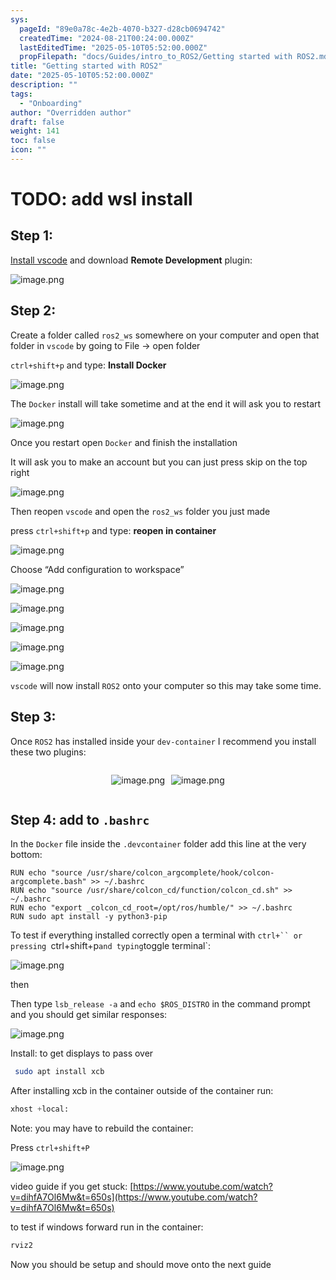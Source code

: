 ```yaml
---
sys:
  pageId: "89e0a78c-4e2b-4070-b327-d28cb0694742"
  createdTime: "2024-08-21T00:24:00.000Z"
  lastEditedTime: "2025-05-10T05:52:00.000Z"
  propFilepath: "docs/Guides/intro_to_ROS2/Getting started with ROS2.md"
title: "Getting started with ROS2"
date: "2025-05-10T05:52:00.000Z"
description: ""
tags:
  - "Onboarding"
author: "Overridden author"
draft: false
weight: 141
toc: false
icon: ""
---
```


# TODO: add wsl install

## Step 1:

[Install vscode](https://code.visualstudio.com/download) and download **Remote Development** plugin:

![image.png](https://prod-files-secure.s3.us-west-2.amazonaws.com/d518164a-d88e-44d1-a4ee-3adb3bd8bce0/efb52993-1881-4a40-b95e-6f020334f022/image.png?X-Amz-Algorithm=AWS4-HMAC-SHA256&X-Amz-Content-Sha256=UNSIGNED-PAYLOAD&X-Amz-Credential=ASIAZI2LB466V55J3QJM%2F20250511%2Fus-west-2%2Fs3%2Faws4_request&X-Amz-Date=20250511T170157Z&X-Amz-Expires=3600&X-Amz-Security-Token=IQoJb3JpZ2luX2VjEBkaCXVzLXdlc3QtMiJIMEYCIQDJLVm9%2BbZuuoGwjtuRhPsTekCGjUQrI%2FeNVOlwudZAUAIhAJmAeHwUdnoaEP6TkL2tMzB047NcTzXJ6Od9xvQT7o1KKogECML%2F%2F%2F%2F%2F%2F%2F%2F%2F%2FwEQABoMNjM3NDIzMTgzODA1IgwgvunysAC1PFq0oZUq3AP%2BScolsBJ0NWvbVNOy%2BzncwqsP3yDB4y5%2FkwFqWO2sPXFKcjAtFBaktjkiONJsDNonAK79GdQr054NdOHmIOzrGt1IcssdPqhTiCfiY3msZUed5Rc9%2F3kmWmtjrRNyZQp7GMs9ynkwrSOOK1eN%2BJYCBjRkbp2%2FstC3pkNN%2FhGuE8so9qNYDWNhzNBywpM9cri2x3L%2B8cGoorX4MwetRAmq6WJo00kuBNuxvAo0HDyBhOxM4m%2BTmrxCu22gGjQ2TsBi%2B2H0D7vmWfQdGOWUdYMwRYHX3X26cphzBme0GLpne59jQhZ61Fspw1bW1BPCjCQKRfxjZDyftINBRiBGdGsIVTQVtWXbHsVzZcKHosEcpgvQFCANdl2%2BG44OJJYuYeKIbmznSEaaM3QT46ObKwZU9PzRPZTvZFIdXC2JrIr%2FvWKyPYpvttCeQU%2BqHru9Ehy8sUWzhq09aXwD64m2pDFNV1jmSDeUI%2FomXDyCRM5Ki9OpjF5lt81t589zuSt%2BYReKr7MllFCUe30mgu%2FTZMfbnlHZzfjZLMbhlyQu1e5zj3ev2z2lMbVgYXuTSr3%2Bn8IRJxZ8sOF6HgWVQFc21UXx5eGu1ic8NnyGxs9i4ZhGPd9oDsYEyZD6v5ztAzCQoYPBBjqkAYC8uE5eMmhXVp8vrmuGe99L1odxNj%2BD8S2FpfFr4bjTdeglCtlY6k%2BJLOakvOLQgxIWIMWQfeRAdcBbFFQY99JiGgLsKkWXwKJrP3aLEtEVJ5zEoBFKnRWgKAx68%2FC1QJ3o2cXgWMeLm0xJTRmjYyQukNp%2BKCHIedxy3Ta0nx14%2BySHqpXH%2BO%2FnYEMCtqY%2F%2FYGctpcGodpxjkHkeHIa86cPIEs6&X-Amz-Signature=1e1499038e37f8d4a1bc32f302b181a32f337c1df50e28b1b341e15eb900a9bd&X-Amz-SignedHeaders=host&x-id=GetObject)

## Step 2:

Create a folder called `ros2_ws` somewhere on your computer and open that folder in `vscode` by going to File → open folder 

`ctrl+shift+p` and type: **Install Docker**

![image.png](https://prod-files-secure.s3.us-west-2.amazonaws.com/d518164a-d88e-44d1-a4ee-3adb3bd8bce0/2269dc0e-1cd5-47ff-bceb-c04ad9b2eab0/image.png?X-Amz-Algorithm=AWS4-HMAC-SHA256&X-Amz-Content-Sha256=UNSIGNED-PAYLOAD&X-Amz-Credential=ASIAZI2LB466V55J3QJM%2F20250511%2Fus-west-2%2Fs3%2Faws4_request&X-Amz-Date=20250511T170157Z&X-Amz-Expires=3600&X-Amz-Security-Token=IQoJb3JpZ2luX2VjEBkaCXVzLXdlc3QtMiJIMEYCIQDJLVm9%2BbZuuoGwjtuRhPsTekCGjUQrI%2FeNVOlwudZAUAIhAJmAeHwUdnoaEP6TkL2tMzB047NcTzXJ6Od9xvQT7o1KKogECML%2F%2F%2F%2F%2F%2F%2F%2F%2F%2FwEQABoMNjM3NDIzMTgzODA1IgwgvunysAC1PFq0oZUq3AP%2BScolsBJ0NWvbVNOy%2BzncwqsP3yDB4y5%2FkwFqWO2sPXFKcjAtFBaktjkiONJsDNonAK79GdQr054NdOHmIOzrGt1IcssdPqhTiCfiY3msZUed5Rc9%2F3kmWmtjrRNyZQp7GMs9ynkwrSOOK1eN%2BJYCBjRkbp2%2FstC3pkNN%2FhGuE8so9qNYDWNhzNBywpM9cri2x3L%2B8cGoorX4MwetRAmq6WJo00kuBNuxvAo0HDyBhOxM4m%2BTmrxCu22gGjQ2TsBi%2B2H0D7vmWfQdGOWUdYMwRYHX3X26cphzBme0GLpne59jQhZ61Fspw1bW1BPCjCQKRfxjZDyftINBRiBGdGsIVTQVtWXbHsVzZcKHosEcpgvQFCANdl2%2BG44OJJYuYeKIbmznSEaaM3QT46ObKwZU9PzRPZTvZFIdXC2JrIr%2FvWKyPYpvttCeQU%2BqHru9Ehy8sUWzhq09aXwD64m2pDFNV1jmSDeUI%2FomXDyCRM5Ki9OpjF5lt81t589zuSt%2BYReKr7MllFCUe30mgu%2FTZMfbnlHZzfjZLMbhlyQu1e5zj3ev2z2lMbVgYXuTSr3%2Bn8IRJxZ8sOF6HgWVQFc21UXx5eGu1ic8NnyGxs9i4ZhGPd9oDsYEyZD6v5ztAzCQoYPBBjqkAYC8uE5eMmhXVp8vrmuGe99L1odxNj%2BD8S2FpfFr4bjTdeglCtlY6k%2BJLOakvOLQgxIWIMWQfeRAdcBbFFQY99JiGgLsKkWXwKJrP3aLEtEVJ5zEoBFKnRWgKAx68%2FC1QJ3o2cXgWMeLm0xJTRmjYyQukNp%2BKCHIedxy3Ta0nx14%2BySHqpXH%2BO%2FnYEMCtqY%2F%2FYGctpcGodpxjkHkeHIa86cPIEs6&X-Amz-Signature=88945e47a7d96d2a815fff84129f202db4184dc7f72e3fa3b94baaa364fabb2d&X-Amz-SignedHeaders=host&x-id=GetObject)

The `Docker` install will take sometime and at the end it will ask you to restart

![image.png](https://prod-files-secure.s3.us-west-2.amazonaws.com/d518164a-d88e-44d1-a4ee-3adb3bd8bce0/ed233f78-be33-4b1f-b89c-9c346c0e961e/image.png?X-Amz-Algorithm=AWS4-HMAC-SHA256&X-Amz-Content-Sha256=UNSIGNED-PAYLOAD&X-Amz-Credential=ASIAZI2LB466V55J3QJM%2F20250511%2Fus-west-2%2Fs3%2Faws4_request&X-Amz-Date=20250511T170157Z&X-Amz-Expires=3600&X-Amz-Security-Token=IQoJb3JpZ2luX2VjEBkaCXVzLXdlc3QtMiJIMEYCIQDJLVm9%2BbZuuoGwjtuRhPsTekCGjUQrI%2FeNVOlwudZAUAIhAJmAeHwUdnoaEP6TkL2tMzB047NcTzXJ6Od9xvQT7o1KKogECML%2F%2F%2F%2F%2F%2F%2F%2F%2F%2FwEQABoMNjM3NDIzMTgzODA1IgwgvunysAC1PFq0oZUq3AP%2BScolsBJ0NWvbVNOy%2BzncwqsP3yDB4y5%2FkwFqWO2sPXFKcjAtFBaktjkiONJsDNonAK79GdQr054NdOHmIOzrGt1IcssdPqhTiCfiY3msZUed5Rc9%2F3kmWmtjrRNyZQp7GMs9ynkwrSOOK1eN%2BJYCBjRkbp2%2FstC3pkNN%2FhGuE8so9qNYDWNhzNBywpM9cri2x3L%2B8cGoorX4MwetRAmq6WJo00kuBNuxvAo0HDyBhOxM4m%2BTmrxCu22gGjQ2TsBi%2B2H0D7vmWfQdGOWUdYMwRYHX3X26cphzBme0GLpne59jQhZ61Fspw1bW1BPCjCQKRfxjZDyftINBRiBGdGsIVTQVtWXbHsVzZcKHosEcpgvQFCANdl2%2BG44OJJYuYeKIbmznSEaaM3QT46ObKwZU9PzRPZTvZFIdXC2JrIr%2FvWKyPYpvttCeQU%2BqHru9Ehy8sUWzhq09aXwD64m2pDFNV1jmSDeUI%2FomXDyCRM5Ki9OpjF5lt81t589zuSt%2BYReKr7MllFCUe30mgu%2FTZMfbnlHZzfjZLMbhlyQu1e5zj3ev2z2lMbVgYXuTSr3%2Bn8IRJxZ8sOF6HgWVQFc21UXx5eGu1ic8NnyGxs9i4ZhGPd9oDsYEyZD6v5ztAzCQoYPBBjqkAYC8uE5eMmhXVp8vrmuGe99L1odxNj%2BD8S2FpfFr4bjTdeglCtlY6k%2BJLOakvOLQgxIWIMWQfeRAdcBbFFQY99JiGgLsKkWXwKJrP3aLEtEVJ5zEoBFKnRWgKAx68%2FC1QJ3o2cXgWMeLm0xJTRmjYyQukNp%2BKCHIedxy3Ta0nx14%2BySHqpXH%2BO%2FnYEMCtqY%2F%2FYGctpcGodpxjkHkeHIa86cPIEs6&X-Amz-Signature=7e27e56442b3baa09dbb394bbe7d934c51ed0c608432d0ec94b68bf4f8d3b2d5&X-Amz-SignedHeaders=host&x-id=GetObject)

Once you restart open `Docker` and finish the installation

It will ask you to make an account but you can just press skip on the top right

![image.png](https://prod-files-secure.s3.us-west-2.amazonaws.com/d518164a-d88e-44d1-a4ee-3adb3bd8bce0/21010ad9-1659-4fd9-9f59-9932a09b2a3d/image.png?X-Amz-Algorithm=AWS4-HMAC-SHA256&X-Amz-Content-Sha256=UNSIGNED-PAYLOAD&X-Amz-Credential=ASIAZI2LB466V55J3QJM%2F20250511%2Fus-west-2%2Fs3%2Faws4_request&X-Amz-Date=20250511T170157Z&X-Amz-Expires=3600&X-Amz-Security-Token=IQoJb3JpZ2luX2VjEBkaCXVzLXdlc3QtMiJIMEYCIQDJLVm9%2BbZuuoGwjtuRhPsTekCGjUQrI%2FeNVOlwudZAUAIhAJmAeHwUdnoaEP6TkL2tMzB047NcTzXJ6Od9xvQT7o1KKogECML%2F%2F%2F%2F%2F%2F%2F%2F%2F%2FwEQABoMNjM3NDIzMTgzODA1IgwgvunysAC1PFq0oZUq3AP%2BScolsBJ0NWvbVNOy%2BzncwqsP3yDB4y5%2FkwFqWO2sPXFKcjAtFBaktjkiONJsDNonAK79GdQr054NdOHmIOzrGt1IcssdPqhTiCfiY3msZUed5Rc9%2F3kmWmtjrRNyZQp7GMs9ynkwrSOOK1eN%2BJYCBjRkbp2%2FstC3pkNN%2FhGuE8so9qNYDWNhzNBywpM9cri2x3L%2B8cGoorX4MwetRAmq6WJo00kuBNuxvAo0HDyBhOxM4m%2BTmrxCu22gGjQ2TsBi%2B2H0D7vmWfQdGOWUdYMwRYHX3X26cphzBme0GLpne59jQhZ61Fspw1bW1BPCjCQKRfxjZDyftINBRiBGdGsIVTQVtWXbHsVzZcKHosEcpgvQFCANdl2%2BG44OJJYuYeKIbmznSEaaM3QT46ObKwZU9PzRPZTvZFIdXC2JrIr%2FvWKyPYpvttCeQU%2BqHru9Ehy8sUWzhq09aXwD64m2pDFNV1jmSDeUI%2FomXDyCRM5Ki9OpjF5lt81t589zuSt%2BYReKr7MllFCUe30mgu%2FTZMfbnlHZzfjZLMbhlyQu1e5zj3ev2z2lMbVgYXuTSr3%2Bn8IRJxZ8sOF6HgWVQFc21UXx5eGu1ic8NnyGxs9i4ZhGPd9oDsYEyZD6v5ztAzCQoYPBBjqkAYC8uE5eMmhXVp8vrmuGe99L1odxNj%2BD8S2FpfFr4bjTdeglCtlY6k%2BJLOakvOLQgxIWIMWQfeRAdcBbFFQY99JiGgLsKkWXwKJrP3aLEtEVJ5zEoBFKnRWgKAx68%2FC1QJ3o2cXgWMeLm0xJTRmjYyQukNp%2BKCHIedxy3Ta0nx14%2BySHqpXH%2BO%2FnYEMCtqY%2F%2FYGctpcGodpxjkHkeHIa86cPIEs6&X-Amz-Signature=14ccdc5d845928d26d970ab662ce7b85486f36ada43fa660f08d7ccacfeefeed&X-Amz-SignedHeaders=host&x-id=GetObject)

Then reopen `vscode` and open the `ros2_ws` folder you just made

press `ctrl+shift+p` and type: **reopen in container**

![image.png](https://prod-files-secure.s3.us-west-2.amazonaws.com/d518164a-d88e-44d1-a4ee-3adb3bd8bce0/4e93b8c2-41ad-488c-8095-c74205196118/image.png?X-Amz-Algorithm=AWS4-HMAC-SHA256&X-Amz-Content-Sha256=UNSIGNED-PAYLOAD&X-Amz-Credential=ASIAZI2LB466V55J3QJM%2F20250511%2Fus-west-2%2Fs3%2Faws4_request&X-Amz-Date=20250511T170157Z&X-Amz-Expires=3600&X-Amz-Security-Token=IQoJb3JpZ2luX2VjEBkaCXVzLXdlc3QtMiJIMEYCIQDJLVm9%2BbZuuoGwjtuRhPsTekCGjUQrI%2FeNVOlwudZAUAIhAJmAeHwUdnoaEP6TkL2tMzB047NcTzXJ6Od9xvQT7o1KKogECML%2F%2F%2F%2F%2F%2F%2F%2F%2F%2FwEQABoMNjM3NDIzMTgzODA1IgwgvunysAC1PFq0oZUq3AP%2BScolsBJ0NWvbVNOy%2BzncwqsP3yDB4y5%2FkwFqWO2sPXFKcjAtFBaktjkiONJsDNonAK79GdQr054NdOHmIOzrGt1IcssdPqhTiCfiY3msZUed5Rc9%2F3kmWmtjrRNyZQp7GMs9ynkwrSOOK1eN%2BJYCBjRkbp2%2FstC3pkNN%2FhGuE8so9qNYDWNhzNBywpM9cri2x3L%2B8cGoorX4MwetRAmq6WJo00kuBNuxvAo0HDyBhOxM4m%2BTmrxCu22gGjQ2TsBi%2B2H0D7vmWfQdGOWUdYMwRYHX3X26cphzBme0GLpne59jQhZ61Fspw1bW1BPCjCQKRfxjZDyftINBRiBGdGsIVTQVtWXbHsVzZcKHosEcpgvQFCANdl2%2BG44OJJYuYeKIbmznSEaaM3QT46ObKwZU9PzRPZTvZFIdXC2JrIr%2FvWKyPYpvttCeQU%2BqHru9Ehy8sUWzhq09aXwD64m2pDFNV1jmSDeUI%2FomXDyCRM5Ki9OpjF5lt81t589zuSt%2BYReKr7MllFCUe30mgu%2FTZMfbnlHZzfjZLMbhlyQu1e5zj3ev2z2lMbVgYXuTSr3%2Bn8IRJxZ8sOF6HgWVQFc21UXx5eGu1ic8NnyGxs9i4ZhGPd9oDsYEyZD6v5ztAzCQoYPBBjqkAYC8uE5eMmhXVp8vrmuGe99L1odxNj%2BD8S2FpfFr4bjTdeglCtlY6k%2BJLOakvOLQgxIWIMWQfeRAdcBbFFQY99JiGgLsKkWXwKJrP3aLEtEVJ5zEoBFKnRWgKAx68%2FC1QJ3o2cXgWMeLm0xJTRmjYyQukNp%2BKCHIedxy3Ta0nx14%2BySHqpXH%2BO%2FnYEMCtqY%2F%2FYGctpcGodpxjkHkeHIa86cPIEs6&X-Amz-Signature=557e6268b912d34981e2077a991d474f970c926d51ea4eca3266b12f6c1efbdf&X-Amz-SignedHeaders=host&x-id=GetObject)

Choose “Add configuration to workspace”

![image.png](https://prod-files-secure.s3.us-west-2.amazonaws.com/d518164a-d88e-44d1-a4ee-3adb3bd8bce0/9560b282-5060-4989-ba37-97e7b2c22476/image.png?X-Amz-Algorithm=AWS4-HMAC-SHA256&X-Amz-Content-Sha256=UNSIGNED-PAYLOAD&X-Amz-Credential=ASIAZI2LB466V55J3QJM%2F20250511%2Fus-west-2%2Fs3%2Faws4_request&X-Amz-Date=20250511T170157Z&X-Amz-Expires=3600&X-Amz-Security-Token=IQoJb3JpZ2luX2VjEBkaCXVzLXdlc3QtMiJIMEYCIQDJLVm9%2BbZuuoGwjtuRhPsTekCGjUQrI%2FeNVOlwudZAUAIhAJmAeHwUdnoaEP6TkL2tMzB047NcTzXJ6Od9xvQT7o1KKogECML%2F%2F%2F%2F%2F%2F%2F%2F%2F%2FwEQABoMNjM3NDIzMTgzODA1IgwgvunysAC1PFq0oZUq3AP%2BScolsBJ0NWvbVNOy%2BzncwqsP3yDB4y5%2FkwFqWO2sPXFKcjAtFBaktjkiONJsDNonAK79GdQr054NdOHmIOzrGt1IcssdPqhTiCfiY3msZUed5Rc9%2F3kmWmtjrRNyZQp7GMs9ynkwrSOOK1eN%2BJYCBjRkbp2%2FstC3pkNN%2FhGuE8so9qNYDWNhzNBywpM9cri2x3L%2B8cGoorX4MwetRAmq6WJo00kuBNuxvAo0HDyBhOxM4m%2BTmrxCu22gGjQ2TsBi%2B2H0D7vmWfQdGOWUdYMwRYHX3X26cphzBme0GLpne59jQhZ61Fspw1bW1BPCjCQKRfxjZDyftINBRiBGdGsIVTQVtWXbHsVzZcKHosEcpgvQFCANdl2%2BG44OJJYuYeKIbmznSEaaM3QT46ObKwZU9PzRPZTvZFIdXC2JrIr%2FvWKyPYpvttCeQU%2BqHru9Ehy8sUWzhq09aXwD64m2pDFNV1jmSDeUI%2FomXDyCRM5Ki9OpjF5lt81t589zuSt%2BYReKr7MllFCUe30mgu%2FTZMfbnlHZzfjZLMbhlyQu1e5zj3ev2z2lMbVgYXuTSr3%2Bn8IRJxZ8sOF6HgWVQFc21UXx5eGu1ic8NnyGxs9i4ZhGPd9oDsYEyZD6v5ztAzCQoYPBBjqkAYC8uE5eMmhXVp8vrmuGe99L1odxNj%2BD8S2FpfFr4bjTdeglCtlY6k%2BJLOakvOLQgxIWIMWQfeRAdcBbFFQY99JiGgLsKkWXwKJrP3aLEtEVJ5zEoBFKnRWgKAx68%2FC1QJ3o2cXgWMeLm0xJTRmjYyQukNp%2BKCHIedxy3Ta0nx14%2BySHqpXH%2BO%2FnYEMCtqY%2F%2FYGctpcGodpxjkHkeHIa86cPIEs6&X-Amz-Signature=16fa42be731ba9a05de1d30e4eec640a0bdfd613cdbeb5ce8a0ed9744636b6af&X-Amz-SignedHeaders=host&x-id=GetObject)

![image.png](https://prod-files-secure.s3.us-west-2.amazonaws.com/d518164a-d88e-44d1-a4ee-3adb3bd8bce0/2ee63f81-886b-48e8-a553-dc6e5eac99e4/image.png?X-Amz-Algorithm=AWS4-HMAC-SHA256&X-Amz-Content-Sha256=UNSIGNED-PAYLOAD&X-Amz-Credential=ASIAZI2LB466V55J3QJM%2F20250511%2Fus-west-2%2Fs3%2Faws4_request&X-Amz-Date=20250511T170157Z&X-Amz-Expires=3600&X-Amz-Security-Token=IQoJb3JpZ2luX2VjEBkaCXVzLXdlc3QtMiJIMEYCIQDJLVm9%2BbZuuoGwjtuRhPsTekCGjUQrI%2FeNVOlwudZAUAIhAJmAeHwUdnoaEP6TkL2tMzB047NcTzXJ6Od9xvQT7o1KKogECML%2F%2F%2F%2F%2F%2F%2F%2F%2F%2FwEQABoMNjM3NDIzMTgzODA1IgwgvunysAC1PFq0oZUq3AP%2BScolsBJ0NWvbVNOy%2BzncwqsP3yDB4y5%2FkwFqWO2sPXFKcjAtFBaktjkiONJsDNonAK79GdQr054NdOHmIOzrGt1IcssdPqhTiCfiY3msZUed5Rc9%2F3kmWmtjrRNyZQp7GMs9ynkwrSOOK1eN%2BJYCBjRkbp2%2FstC3pkNN%2FhGuE8so9qNYDWNhzNBywpM9cri2x3L%2B8cGoorX4MwetRAmq6WJo00kuBNuxvAo0HDyBhOxM4m%2BTmrxCu22gGjQ2TsBi%2B2H0D7vmWfQdGOWUdYMwRYHX3X26cphzBme0GLpne59jQhZ61Fspw1bW1BPCjCQKRfxjZDyftINBRiBGdGsIVTQVtWXbHsVzZcKHosEcpgvQFCANdl2%2BG44OJJYuYeKIbmznSEaaM3QT46ObKwZU9PzRPZTvZFIdXC2JrIr%2FvWKyPYpvttCeQU%2BqHru9Ehy8sUWzhq09aXwD64m2pDFNV1jmSDeUI%2FomXDyCRM5Ki9OpjF5lt81t589zuSt%2BYReKr7MllFCUe30mgu%2FTZMfbnlHZzfjZLMbhlyQu1e5zj3ev2z2lMbVgYXuTSr3%2Bn8IRJxZ8sOF6HgWVQFc21UXx5eGu1ic8NnyGxs9i4ZhGPd9oDsYEyZD6v5ztAzCQoYPBBjqkAYC8uE5eMmhXVp8vrmuGe99L1odxNj%2BD8S2FpfFr4bjTdeglCtlY6k%2BJLOakvOLQgxIWIMWQfeRAdcBbFFQY99JiGgLsKkWXwKJrP3aLEtEVJ5zEoBFKnRWgKAx68%2FC1QJ3o2cXgWMeLm0xJTRmjYyQukNp%2BKCHIedxy3Ta0nx14%2BySHqpXH%2BO%2FnYEMCtqY%2F%2FYGctpcGodpxjkHkeHIa86cPIEs6&X-Amz-Signature=5db6ff4dab4b201238a00515fcf3266f4ceb1518af25d5d4fda06778095723eb&X-Amz-SignedHeaders=host&x-id=GetObject)

![image.png](https://prod-files-secure.s3.us-west-2.amazonaws.com/d518164a-d88e-44d1-a4ee-3adb3bd8bce0/ae1580b2-b048-407e-aed9-b584224a7a04/image.png?X-Amz-Algorithm=AWS4-HMAC-SHA256&X-Amz-Content-Sha256=UNSIGNED-PAYLOAD&X-Amz-Credential=ASIAZI2LB466V55J3QJM%2F20250511%2Fus-west-2%2Fs3%2Faws4_request&X-Amz-Date=20250511T170157Z&X-Amz-Expires=3600&X-Amz-Security-Token=IQoJb3JpZ2luX2VjEBkaCXVzLXdlc3QtMiJIMEYCIQDJLVm9%2BbZuuoGwjtuRhPsTekCGjUQrI%2FeNVOlwudZAUAIhAJmAeHwUdnoaEP6TkL2tMzB047NcTzXJ6Od9xvQT7o1KKogECML%2F%2F%2F%2F%2F%2F%2F%2F%2F%2FwEQABoMNjM3NDIzMTgzODA1IgwgvunysAC1PFq0oZUq3AP%2BScolsBJ0NWvbVNOy%2BzncwqsP3yDB4y5%2FkwFqWO2sPXFKcjAtFBaktjkiONJsDNonAK79GdQr054NdOHmIOzrGt1IcssdPqhTiCfiY3msZUed5Rc9%2F3kmWmtjrRNyZQp7GMs9ynkwrSOOK1eN%2BJYCBjRkbp2%2FstC3pkNN%2FhGuE8so9qNYDWNhzNBywpM9cri2x3L%2B8cGoorX4MwetRAmq6WJo00kuBNuxvAo0HDyBhOxM4m%2BTmrxCu22gGjQ2TsBi%2B2H0D7vmWfQdGOWUdYMwRYHX3X26cphzBme0GLpne59jQhZ61Fspw1bW1BPCjCQKRfxjZDyftINBRiBGdGsIVTQVtWXbHsVzZcKHosEcpgvQFCANdl2%2BG44OJJYuYeKIbmznSEaaM3QT46ObKwZU9PzRPZTvZFIdXC2JrIr%2FvWKyPYpvttCeQU%2BqHru9Ehy8sUWzhq09aXwD64m2pDFNV1jmSDeUI%2FomXDyCRM5Ki9OpjF5lt81t589zuSt%2BYReKr7MllFCUe30mgu%2FTZMfbnlHZzfjZLMbhlyQu1e5zj3ev2z2lMbVgYXuTSr3%2Bn8IRJxZ8sOF6HgWVQFc21UXx5eGu1ic8NnyGxs9i4ZhGPd9oDsYEyZD6v5ztAzCQoYPBBjqkAYC8uE5eMmhXVp8vrmuGe99L1odxNj%2BD8S2FpfFr4bjTdeglCtlY6k%2BJLOakvOLQgxIWIMWQfeRAdcBbFFQY99JiGgLsKkWXwKJrP3aLEtEVJ5zEoBFKnRWgKAx68%2FC1QJ3o2cXgWMeLm0xJTRmjYyQukNp%2BKCHIedxy3Ta0nx14%2BySHqpXH%2BO%2FnYEMCtqY%2F%2FYGctpcGodpxjkHkeHIa86cPIEs6&X-Amz-Signature=51ba3190e90fe6b84781cca7db6756428844e892ffa46a5c4b4924733350c92f&X-Amz-SignedHeaders=host&x-id=GetObject)

![image.png](https://prod-files-secure.s3.us-west-2.amazonaws.com/d518164a-d88e-44d1-a4ee-3adb3bd8bce0/53255b28-f75e-430f-b9e3-c0ac8577e42b/image.png?X-Amz-Algorithm=AWS4-HMAC-SHA256&X-Amz-Content-Sha256=UNSIGNED-PAYLOAD&X-Amz-Credential=ASIAZI2LB466V55J3QJM%2F20250511%2Fus-west-2%2Fs3%2Faws4_request&X-Amz-Date=20250511T170157Z&X-Amz-Expires=3600&X-Amz-Security-Token=IQoJb3JpZ2luX2VjEBkaCXVzLXdlc3QtMiJIMEYCIQDJLVm9%2BbZuuoGwjtuRhPsTekCGjUQrI%2FeNVOlwudZAUAIhAJmAeHwUdnoaEP6TkL2tMzB047NcTzXJ6Od9xvQT7o1KKogECML%2F%2F%2F%2F%2F%2F%2F%2F%2F%2FwEQABoMNjM3NDIzMTgzODA1IgwgvunysAC1PFq0oZUq3AP%2BScolsBJ0NWvbVNOy%2BzncwqsP3yDB4y5%2FkwFqWO2sPXFKcjAtFBaktjkiONJsDNonAK79GdQr054NdOHmIOzrGt1IcssdPqhTiCfiY3msZUed5Rc9%2F3kmWmtjrRNyZQp7GMs9ynkwrSOOK1eN%2BJYCBjRkbp2%2FstC3pkNN%2FhGuE8so9qNYDWNhzNBywpM9cri2x3L%2B8cGoorX4MwetRAmq6WJo00kuBNuxvAo0HDyBhOxM4m%2BTmrxCu22gGjQ2TsBi%2B2H0D7vmWfQdGOWUdYMwRYHX3X26cphzBme0GLpne59jQhZ61Fspw1bW1BPCjCQKRfxjZDyftINBRiBGdGsIVTQVtWXbHsVzZcKHosEcpgvQFCANdl2%2BG44OJJYuYeKIbmznSEaaM3QT46ObKwZU9PzRPZTvZFIdXC2JrIr%2FvWKyPYpvttCeQU%2BqHru9Ehy8sUWzhq09aXwD64m2pDFNV1jmSDeUI%2FomXDyCRM5Ki9OpjF5lt81t589zuSt%2BYReKr7MllFCUe30mgu%2FTZMfbnlHZzfjZLMbhlyQu1e5zj3ev2z2lMbVgYXuTSr3%2Bn8IRJxZ8sOF6HgWVQFc21UXx5eGu1ic8NnyGxs9i4ZhGPd9oDsYEyZD6v5ztAzCQoYPBBjqkAYC8uE5eMmhXVp8vrmuGe99L1odxNj%2BD8S2FpfFr4bjTdeglCtlY6k%2BJLOakvOLQgxIWIMWQfeRAdcBbFFQY99JiGgLsKkWXwKJrP3aLEtEVJ5zEoBFKnRWgKAx68%2FC1QJ3o2cXgWMeLm0xJTRmjYyQukNp%2BKCHIedxy3Ta0nx14%2BySHqpXH%2BO%2FnYEMCtqY%2F%2FYGctpcGodpxjkHkeHIa86cPIEs6&X-Amz-Signature=f4a7d6d08776fa62f8c3ead119430634a29e1f46b70287b5d29a5243293988bd&X-Amz-SignedHeaders=host&x-id=GetObject)

![image.png](https://prod-files-secure.s3.us-west-2.amazonaws.com/d518164a-d88e-44d1-a4ee-3adb3bd8bce0/7c562767-5af9-4ffb-97d1-327bcdf4ee00/image.png?X-Amz-Algorithm=AWS4-HMAC-SHA256&X-Amz-Content-Sha256=UNSIGNED-PAYLOAD&X-Amz-Credential=ASIAZI2LB466V55J3QJM%2F20250511%2Fus-west-2%2Fs3%2Faws4_request&X-Amz-Date=20250511T170157Z&X-Amz-Expires=3600&X-Amz-Security-Token=IQoJb3JpZ2luX2VjEBkaCXVzLXdlc3QtMiJIMEYCIQDJLVm9%2BbZuuoGwjtuRhPsTekCGjUQrI%2FeNVOlwudZAUAIhAJmAeHwUdnoaEP6TkL2tMzB047NcTzXJ6Od9xvQT7o1KKogECML%2F%2F%2F%2F%2F%2F%2F%2F%2F%2FwEQABoMNjM3NDIzMTgzODA1IgwgvunysAC1PFq0oZUq3AP%2BScolsBJ0NWvbVNOy%2BzncwqsP3yDB4y5%2FkwFqWO2sPXFKcjAtFBaktjkiONJsDNonAK79GdQr054NdOHmIOzrGt1IcssdPqhTiCfiY3msZUed5Rc9%2F3kmWmtjrRNyZQp7GMs9ynkwrSOOK1eN%2BJYCBjRkbp2%2FstC3pkNN%2FhGuE8so9qNYDWNhzNBywpM9cri2x3L%2B8cGoorX4MwetRAmq6WJo00kuBNuxvAo0HDyBhOxM4m%2BTmrxCu22gGjQ2TsBi%2B2H0D7vmWfQdGOWUdYMwRYHX3X26cphzBme0GLpne59jQhZ61Fspw1bW1BPCjCQKRfxjZDyftINBRiBGdGsIVTQVtWXbHsVzZcKHosEcpgvQFCANdl2%2BG44OJJYuYeKIbmznSEaaM3QT46ObKwZU9PzRPZTvZFIdXC2JrIr%2FvWKyPYpvttCeQU%2BqHru9Ehy8sUWzhq09aXwD64m2pDFNV1jmSDeUI%2FomXDyCRM5Ki9OpjF5lt81t589zuSt%2BYReKr7MllFCUe30mgu%2FTZMfbnlHZzfjZLMbhlyQu1e5zj3ev2z2lMbVgYXuTSr3%2Bn8IRJxZ8sOF6HgWVQFc21UXx5eGu1ic8NnyGxs9i4ZhGPd9oDsYEyZD6v5ztAzCQoYPBBjqkAYC8uE5eMmhXVp8vrmuGe99L1odxNj%2BD8S2FpfFr4bjTdeglCtlY6k%2BJLOakvOLQgxIWIMWQfeRAdcBbFFQY99JiGgLsKkWXwKJrP3aLEtEVJ5zEoBFKnRWgKAx68%2FC1QJ3o2cXgWMeLm0xJTRmjYyQukNp%2BKCHIedxy3Ta0nx14%2BySHqpXH%2BO%2FnYEMCtqY%2F%2FYGctpcGodpxjkHkeHIa86cPIEs6&X-Amz-Signature=356755bc5e52a14eb9a2bba1b7974b3d3db08b03057ab2bc54c72d75b7e4eafa&X-Amz-SignedHeaders=host&x-id=GetObject)

`vscode` will now install `ROS2` onto your computer so this may take some time.

## Step 3:

Once `ROS2` has installed inside your `dev-container` I recommend you install these two plugins:

<div style="display: flex;flex-direction: row; column-gap:10px; max-width: 630px;justify-content: center;">
<div>

![image.png](https://prod-files-secure.s3.us-west-2.amazonaws.com/d518164a-d88e-44d1-a4ee-3adb3bd8bce0/3fc3d550-5a54-4ba1-ba6b-faa01cdb7369/image.png?X-Amz-Algorithm=AWS4-HMAC-SHA256&X-Amz-Content-Sha256=UNSIGNED-PAYLOAD&X-Amz-Credential=ASIAZI2LB466SRWWRDPP%2F20250511%2Fus-west-2%2Fs3%2Faws4_request&X-Amz-Date=20250511T170205Z&X-Amz-Expires=3600&X-Amz-Security-Token=IQoJb3JpZ2luX2VjEBkaCXVzLXdlc3QtMiJHMEUCIQC%2Bre1Ubda8ZWLIGxI1HUJ5LIFY3BhS4axC1Xng5YwxYQIgReBIagg174XpyZ9EtuZgZl25v0mnCzwQyIIHB7uklgoqiAQIwv%2F%2F%2F%2F%2F%2F%2F%2F%2F%2FARAAGgw2Mzc0MjMxODM4MDUiDFopJsn5%2FDsLvu%2B%2FbyrcA2IKgZCcI7txNFxoRYONprAWzHXMADgIHgtM9poPUMm6Bh43ylJfzuLECNIjPaK2fxjeE8%2FS5iLxNcbyCsRTpC4CcfAPAAE1MjdTcxWEhYKVc8B%2F35myGcZdehDnAqKZMDEIO%2FsnGjOtpZ60UJa3m35bLuvJ9qbLxwXGkM5%2Fb17bUgTfEPAo%2BcdZz3836HNp0wjHS6GY0jkS1C%2BayAqe5o4aF8RLgk4LlApRSa%2FVR0omw%2B4zp%2BJVflNn40ZCZnCi7QVtv5hhAPpZ3EoxjZ6CD179jPoWeXkw6Qq%2FjZV8vfUGxWw9BIj%2F8xzdDc92nhEVKQeJZaBqMflhpI4sOl%2F0LPfm8T%2BicxIyQ%2B9Z5tHTXPoEtI4KawPHQYLII8AXAhquBdwm56WshZm%2FsqipsNBqZGU%2Fnn9RSRb%2FMWtQIn4ZK5uAcjQWyfrh4JQekhisYDuer4y%2FLqYBZykVCxy1%2BHxdaKbfTcndNdtLMVW%2B642rIOXMZ9ifJp0uWM75RmOtbnWG2tMNPBgFAkly9BtX8E%2FhQo4pfpjieI7EkZrmPk3OCqUJCXBivfPrK9dRGL2zfikuBIhsrIFIB1QVQfCxtKKoiX%2FtMuONW6ic2oVcTZ4eiDACx1PjnxiIxIvh22oSMPGhg8EGOqUBOuIIw7ULw7c7crUAzrc1TPFaw7ax9P%2FLmjw2ftAeHtKx1H8hqeYe8rnee1jpClgz%2FM9jFAWVVtqUFF5toiK8yfzF9WypFC6D8bHBm5z%2B7g%2FVDOcvTIe%2BD17ZGPiv2MpkGuWbXkLKXu1Gvb1vpK8T2%2BQ2mRAoZ8%2FOsvDjIXed%2F2pqCMYk28APccRt96kba76DKF9uau7D%2FhuOM22mbUAU9pRkylFG&X-Amz-Signature=b5f795a9b00ba8bcf03e5e418d6dad2093e22d3d9f5e0e706dcff1a271b62886&X-Amz-SignedHeaders=host&x-id=GetObject)

</div>
<div>

![image.png](https://prod-files-secure.s3.us-west-2.amazonaws.com/d518164a-d88e-44d1-a4ee-3adb3bd8bce0/d994cc66-13c2-4093-a5a3-f84cf4601a82/image.png?X-Amz-Algorithm=AWS4-HMAC-SHA256&X-Amz-Content-Sha256=UNSIGNED-PAYLOAD&X-Amz-Credential=ASIAZI2LB466XL6IHV3N%2F20250511%2Fus-west-2%2Fs3%2Faws4_request&X-Amz-Date=20250511T170206Z&X-Amz-Expires=3600&X-Amz-Security-Token=IQoJb3JpZ2luX2VjEBkaCXVzLXdlc3QtMiJHMEUCIQD%2FiNYHYAx2C2irGZAfKwLfy%2F98oPwasYdd5SKRTsZyAwIgUP1aGBv0xiPHOoXC7OuY22MHI0muuKoe89rgv3nTN3MqiAQIwv%2F%2F%2F%2F%2F%2F%2F%2F%2F%2FARAAGgw2Mzc0MjMxODM4MDUiDAvzR4xqE3AyYb6IaCrcAzjZd8zjCuGmNxjU0sjxE8XNerang217JSbQvSAdj22KRZ8rrhQfiT6LWU5w56WpRWJ9a9CCveqMBe1slC7MDBG%2BEuKJQrcq7B3QdZJWKm4IXFIRH%2BoyfcaM5Ws8VdsB%2BiqXpM5hxj3RHdMwC5b21TL78S1KED7gAmo00KqARmecNWtEdZCYDf2WwuYwDaTXT6zhJdzXwpgK7Hog2RZfYBHwiaT2b3XDuMvIjP7Uw5nsa1MycM2mfP183KBHpnQEEXSfLH0vyFFYFbmNLKQTVYI9Mb3fcTEjweT12WTwDBB6K5d3GMnwGzEz3tfQvgKf1wiMLgfRiS%2FHUgMP4D39LIU2Prmn97uDOIT12CydOFC2pGNT7mafOpoNCxw71CY04uV8glogAHgoQMCu3h7sYP6bzcIOl14U4i6uSo05jPMylifwFgHIZvOtxNzwjnyCMszJT3bOEXDE8hOfyk0XLmg64fJpCupl6hV1voY9nwQt10ldvGuXgYYGcq9ck%2B6AXTsTsU9RlwVGcqfavXBP%2FwlWGaU%2FyVIbvQwLqxxzpJPgn89iJkdcVFfYVLGtoDE2GFgS%2FqENcPV9tEd%2B7LGWtbG1jlPX44dKtcCXdry3KHlaaWLCAVCOuW9%2B8tLEMJuhg8EGOqUBmpKeNeeC2cSt8hXfbEc8ygxfIBE07PLMyCcw%2FhUFXc91F3nYQwQXMo1gXUSgJIBVNadNDEgRbAhI16AChTbVniIB21k%2BOs%2FvbJ04EymueAbjGkDw0Dt%2Fj3OjTjTUMwzjOLv6xeRXFsm9RTiFzyF1ToAiHwPjC1w5wwTYtngMDg%2FVdJxAaLCwQWhjocqv9CXUOH4jp%2BG56E6TFRr08e8KyRcRlLtQ&X-Amz-Signature=bef1eafd045268074c46bec5067317785b2c9cdcc791086771065767c974e2a3&X-Amz-SignedHeaders=host&x-id=GetObject)

</div>
</div>

## Step 4: add to `.bashrc`

In the `Docker` file inside the `.devcontainer` folder add this line at the very bottom: 

```docker
RUN echo "source /usr/share/colcon_argcomplete/hook/colcon-argcomplete.bash" >> ~/.bashrc
RUN echo "source /usr/share/colcon_cd/function/colcon_cd.sh" >> ~/.bashrc
RUN echo "export _colcon_cd_root=/opt/ros/humble/" >> ~/.bashrc
RUN sudo apt install -y python3-pip 
```

To test if everything installed correctly open a terminal with `ctrl+`` or pressing `ctrl+shift+p` and typing `toggle terminal`:

![image.png](https://prod-files-secure.s3.us-west-2.amazonaws.com/d518164a-d88e-44d1-a4ee-3adb3bd8bce0/6a4943d8-b04e-4c02-9a58-775f3384d1a5/image.png?X-Amz-Algorithm=AWS4-HMAC-SHA256&X-Amz-Content-Sha256=UNSIGNED-PAYLOAD&X-Amz-Credential=ASIAZI2LB466V55J3QJM%2F20250511%2Fus-west-2%2Fs3%2Faws4_request&X-Amz-Date=20250511T170157Z&X-Amz-Expires=3600&X-Amz-Security-Token=IQoJb3JpZ2luX2VjEBkaCXVzLXdlc3QtMiJIMEYCIQDJLVm9%2BbZuuoGwjtuRhPsTekCGjUQrI%2FeNVOlwudZAUAIhAJmAeHwUdnoaEP6TkL2tMzB047NcTzXJ6Od9xvQT7o1KKogECML%2F%2F%2F%2F%2F%2F%2F%2F%2F%2FwEQABoMNjM3NDIzMTgzODA1IgwgvunysAC1PFq0oZUq3AP%2BScolsBJ0NWvbVNOy%2BzncwqsP3yDB4y5%2FkwFqWO2sPXFKcjAtFBaktjkiONJsDNonAK79GdQr054NdOHmIOzrGt1IcssdPqhTiCfiY3msZUed5Rc9%2F3kmWmtjrRNyZQp7GMs9ynkwrSOOK1eN%2BJYCBjRkbp2%2FstC3pkNN%2FhGuE8so9qNYDWNhzNBywpM9cri2x3L%2B8cGoorX4MwetRAmq6WJo00kuBNuxvAo0HDyBhOxM4m%2BTmrxCu22gGjQ2TsBi%2B2H0D7vmWfQdGOWUdYMwRYHX3X26cphzBme0GLpne59jQhZ61Fspw1bW1BPCjCQKRfxjZDyftINBRiBGdGsIVTQVtWXbHsVzZcKHosEcpgvQFCANdl2%2BG44OJJYuYeKIbmznSEaaM3QT46ObKwZU9PzRPZTvZFIdXC2JrIr%2FvWKyPYpvttCeQU%2BqHru9Ehy8sUWzhq09aXwD64m2pDFNV1jmSDeUI%2FomXDyCRM5Ki9OpjF5lt81t589zuSt%2BYReKr7MllFCUe30mgu%2FTZMfbnlHZzfjZLMbhlyQu1e5zj3ev2z2lMbVgYXuTSr3%2Bn8IRJxZ8sOF6HgWVQFc21UXx5eGu1ic8NnyGxs9i4ZhGPd9oDsYEyZD6v5ztAzCQoYPBBjqkAYC8uE5eMmhXVp8vrmuGe99L1odxNj%2BD8S2FpfFr4bjTdeglCtlY6k%2BJLOakvOLQgxIWIMWQfeRAdcBbFFQY99JiGgLsKkWXwKJrP3aLEtEVJ5zEoBFKnRWgKAx68%2FC1QJ3o2cXgWMeLm0xJTRmjYyQukNp%2BKCHIedxy3Ta0nx14%2BySHqpXH%2BO%2FnYEMCtqY%2F%2FYGctpcGodpxjkHkeHIa86cPIEs6&X-Amz-Signature=015c805ed3c076edf03c4a52e1897ff5a897ba0050e114c241266165b00ba500&X-Amz-SignedHeaders=host&x-id=GetObject)

then 

Then type `lsb_release -a` and `echo $ROS_DISTRO` in the command prompt and you should get similar responses:

![image.png](https://prod-files-secure.s3.us-west-2.amazonaws.com/d518164a-d88e-44d1-a4ee-3adb3bd8bce0/3e635dec-a805-4e85-8b9e-d000e5b71a4e/image.png?X-Amz-Algorithm=AWS4-HMAC-SHA256&X-Amz-Content-Sha256=UNSIGNED-PAYLOAD&X-Amz-Credential=ASIAZI2LB466V55J3QJM%2F20250511%2Fus-west-2%2Fs3%2Faws4_request&X-Amz-Date=20250511T170157Z&X-Amz-Expires=3600&X-Amz-Security-Token=IQoJb3JpZ2luX2VjEBkaCXVzLXdlc3QtMiJIMEYCIQDJLVm9%2BbZuuoGwjtuRhPsTekCGjUQrI%2FeNVOlwudZAUAIhAJmAeHwUdnoaEP6TkL2tMzB047NcTzXJ6Od9xvQT7o1KKogECML%2F%2F%2F%2F%2F%2F%2F%2F%2F%2FwEQABoMNjM3NDIzMTgzODA1IgwgvunysAC1PFq0oZUq3AP%2BScolsBJ0NWvbVNOy%2BzncwqsP3yDB4y5%2FkwFqWO2sPXFKcjAtFBaktjkiONJsDNonAK79GdQr054NdOHmIOzrGt1IcssdPqhTiCfiY3msZUed5Rc9%2F3kmWmtjrRNyZQp7GMs9ynkwrSOOK1eN%2BJYCBjRkbp2%2FstC3pkNN%2FhGuE8so9qNYDWNhzNBywpM9cri2x3L%2B8cGoorX4MwetRAmq6WJo00kuBNuxvAo0HDyBhOxM4m%2BTmrxCu22gGjQ2TsBi%2B2H0D7vmWfQdGOWUdYMwRYHX3X26cphzBme0GLpne59jQhZ61Fspw1bW1BPCjCQKRfxjZDyftINBRiBGdGsIVTQVtWXbHsVzZcKHosEcpgvQFCANdl2%2BG44OJJYuYeKIbmznSEaaM3QT46ObKwZU9PzRPZTvZFIdXC2JrIr%2FvWKyPYpvttCeQU%2BqHru9Ehy8sUWzhq09aXwD64m2pDFNV1jmSDeUI%2FomXDyCRM5Ki9OpjF5lt81t589zuSt%2BYReKr7MllFCUe30mgu%2FTZMfbnlHZzfjZLMbhlyQu1e5zj3ev2z2lMbVgYXuTSr3%2Bn8IRJxZ8sOF6HgWVQFc21UXx5eGu1ic8NnyGxs9i4ZhGPd9oDsYEyZD6v5ztAzCQoYPBBjqkAYC8uE5eMmhXVp8vrmuGe99L1odxNj%2BD8S2FpfFr4bjTdeglCtlY6k%2BJLOakvOLQgxIWIMWQfeRAdcBbFFQY99JiGgLsKkWXwKJrP3aLEtEVJ5zEoBFKnRWgKAx68%2FC1QJ3o2cXgWMeLm0xJTRmjYyQukNp%2BKCHIedxy3Ta0nx14%2BySHqpXH%2BO%2FnYEMCtqY%2F%2FYGctpcGodpxjkHkeHIa86cPIEs6&X-Amz-Signature=41725d471298a1348e64eb7485d226f7aeca9e9c9e7cb268a56a94a1224c81f9&X-Amz-SignedHeaders=host&x-id=GetObject)

Install:  to get displays to pass over

```bash
 sudo apt install xcb
```

After installing xcb in the container outside of the container run:

```python
xhost +local:
```

Note: you may have to rebuild the container:

Press `ctrl+shift+P`

![image.png](https://prod-files-secure.s3.us-west-2.amazonaws.com/d518164a-d88e-44d1-a4ee-3adb3bd8bce0/6c2be660-2618-4c38-9c26-53554f7a0b7b/image.png?X-Amz-Algorithm=AWS4-HMAC-SHA256&X-Amz-Content-Sha256=UNSIGNED-PAYLOAD&X-Amz-Credential=ASIAZI2LB466V55J3QJM%2F20250511%2Fus-west-2%2Fs3%2Faws4_request&X-Amz-Date=20250511T170157Z&X-Amz-Expires=3600&X-Amz-Security-Token=IQoJb3JpZ2luX2VjEBkaCXVzLXdlc3QtMiJIMEYCIQDJLVm9%2BbZuuoGwjtuRhPsTekCGjUQrI%2FeNVOlwudZAUAIhAJmAeHwUdnoaEP6TkL2tMzB047NcTzXJ6Od9xvQT7o1KKogECML%2F%2F%2F%2F%2F%2F%2F%2F%2F%2FwEQABoMNjM3NDIzMTgzODA1IgwgvunysAC1PFq0oZUq3AP%2BScolsBJ0NWvbVNOy%2BzncwqsP3yDB4y5%2FkwFqWO2sPXFKcjAtFBaktjkiONJsDNonAK79GdQr054NdOHmIOzrGt1IcssdPqhTiCfiY3msZUed5Rc9%2F3kmWmtjrRNyZQp7GMs9ynkwrSOOK1eN%2BJYCBjRkbp2%2FstC3pkNN%2FhGuE8so9qNYDWNhzNBywpM9cri2x3L%2B8cGoorX4MwetRAmq6WJo00kuBNuxvAo0HDyBhOxM4m%2BTmrxCu22gGjQ2TsBi%2B2H0D7vmWfQdGOWUdYMwRYHX3X26cphzBme0GLpne59jQhZ61Fspw1bW1BPCjCQKRfxjZDyftINBRiBGdGsIVTQVtWXbHsVzZcKHosEcpgvQFCANdl2%2BG44OJJYuYeKIbmznSEaaM3QT46ObKwZU9PzRPZTvZFIdXC2JrIr%2FvWKyPYpvttCeQU%2BqHru9Ehy8sUWzhq09aXwD64m2pDFNV1jmSDeUI%2FomXDyCRM5Ki9OpjF5lt81t589zuSt%2BYReKr7MllFCUe30mgu%2FTZMfbnlHZzfjZLMbhlyQu1e5zj3ev2z2lMbVgYXuTSr3%2Bn8IRJxZ8sOF6HgWVQFc21UXx5eGu1ic8NnyGxs9i4ZhGPd9oDsYEyZD6v5ztAzCQoYPBBjqkAYC8uE5eMmhXVp8vrmuGe99L1odxNj%2BD8S2FpfFr4bjTdeglCtlY6k%2BJLOakvOLQgxIWIMWQfeRAdcBbFFQY99JiGgLsKkWXwKJrP3aLEtEVJ5zEoBFKnRWgKAx68%2FC1QJ3o2cXgWMeLm0xJTRmjYyQukNp%2BKCHIedxy3Ta0nx14%2BySHqpXH%2BO%2FnYEMCtqY%2F%2FYGctpcGodpxjkHkeHIa86cPIEs6&X-Amz-Signature=8522f5dc9298f0a19997da363c4ad7f8cdc096b665b8eaf6d58f24f9e10885a8&X-Amz-SignedHeaders=host&x-id=GetObject)

video guide if you get stuck: [https://www.youtube.com/watch?v=dihfA7Ol6Mw&t=650s](https://www.youtube.com/watch?v=dihfA7Ol6Mw&t=650s)

to test if windows forward run in the container:

```bash
rviz2
```

Now you should be setup and should move onto the next guide 
